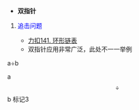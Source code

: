*  **双指针**

1. <font color = "blue">追击问题 </font>

   - [力扣141. 环形链表](https://leetcode-cn.com/problems/linked-list-cycle/)
   - 双指针应用非常广泛，此处不一一举例

a$\div$b

a$$\div$$b
标记3



